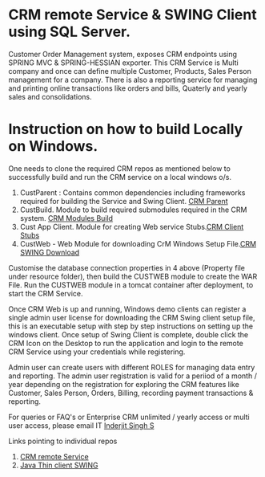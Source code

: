 # CRM remote Service & SWING Client using SQL Server.

Customer Order Management system, exposes CRM endpoints using SPRING MVC & SPRING-HESSIAN exporter.
This CRM Service is Multi company and once can define multiple Customer, Products, Sales Person management for a company. There is also a  reporting service for managing and printing online transactions like orders and bills, Quaterly and yearly sales and consolidations.

# Instruction on how to build Locally on Windows.
One needs to clone the required CRM repos as mentioned below to successfully build and run the CRM service on a local windows o/s.

1. CustParent : Contains common dependencies including frameworks required for building the Service and Swing Client. [CRM Parent](https://github.com/ISingh2015/CustParent) 
2. CustBuild. Module to build required submodules required in the CRM system. [CRM Modules Build](https://github.com/ISingh2015/CustBuild) 
3. Cust App Client.  Module for creating Web service Stubs.[CRM Client Stubs](https://github.com/ISingh2015/CustAppClient) 
4. CustWeb - Web Module for downloading CrM Windows Setup File.[CRM SWING Download](https://github.com/ISingh2015/CustWeb) 

Customise the database connection properties in 4 above (Property file under resource folder), then build the CUSTWEB module to create the WAR File.
Run the CUSTWEB module in a tomcat container after deployment, to start the CRM Service.

Once CRM Web is up and running, Windows demo clients can register a single admin user license for downloading the CRM Swing client setup file, this is an executable setup with step by step instructions on setting up the windows client. Once setup of Swing Client is complete, double click the CRM Icon on the Desktop to run the application and login to the remote CRM Service using your credentials while registering. 

Admin user can create users with different ROLES for managing data entry and reporting. The admin user registration is valid for a periiod of a month  / year depending on the registration for exploring the CRM features like Customer, Sales Person, Orders, Billing, recording payment transactions & reporting. 

For queries or FAQ's or Enterprise CRM unlimited / yearly access or multi user access, please email IT [Inderjit Singh S](mailto:inderjitsanhotra@gmail.com?subject=[GitHub]%20Source%20Enterprise%20Access)

Links pointing to individual repos 
1. [CRM remote Service](https://github.com/ISingh2015/CustRenoteService) 
2. [Java Thin client SWING](https://github.com/ISingh2015/CustLoginManager)

